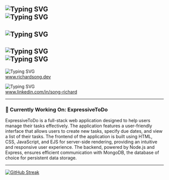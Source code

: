 
![Typing SVG](https://readme-typing-svg.demolab.com?font=Fira+Code&duration=2000&pause=6000&color=44F711&random=false&width=435&lines=Hi%2C+I'm+Richard!) <br>
![Typing SVG](https://readme-typing-svg.demolab.com?font=Fira+Code&duration=2000&pause=6000&color=29F7B5&random=false&width=435&lines=...a+Full-Stack+Software+Developer.) <br>
-----
![Typing SVG](https://readme-typing-svg.demolab.com?font=Fira+Code&duration=2000&pause=60000&color=EE8FF7&random=false&width=435&lines=STATUS%3A+%5BOPEN+TO+WORK%5D)
-----

![Typing SVG](https://readme-typing-svg.demolab.com?font=Fira+Code&duration=2000&pause=60000&random=false&width=435&lines=Los+Angeles%2C+CA) <br>
![Typing SVG](https://readme-typing-svg.demolab.com?font=Fira+Code&duration=2000&pause=60000&random=false&width=435&lines=Stack%3A+JavaScript%2FMERN)
-----
![Typing SVG](https://readme-typing-svg.demolab.com?font=Fira+Code&duration=2000&pause=60000&color=E2F765&random=false&width=435&lines=Portfolio%3A) <br>
www.richardsong.dev

![Typing SVG](https://readme-typing-svg.demolab.com?font=Fira+Code&duration=2000&pause=60000&color=E2F765&random=false&width=435&lines=LinkedIn%3A) <br>
www.linkedin.com/in/song-richard

-----
### 🚧 Currently Working On: ExpressiveToDo

ExpressiveToDo is a full-stack web application designed to help users manage their tasks effectively. The application features a user-friendly interface that allows users to create new tasks, specify due dates, and view a list of their tasks. The frontend of the application is built using HTML, CSS, JavaScript, and EJS for server-side rendering, providing an intuitive and responsive user experience. The backend, powered by Node.js and Express, ensures efficient communication with MongoDB, the database of choice for persistent data storage.

-----
[![GitHub Streak](https://streak-stats.demolab.com?user=Song-richard&theme=dark)](https://git.io/streak-stats)
